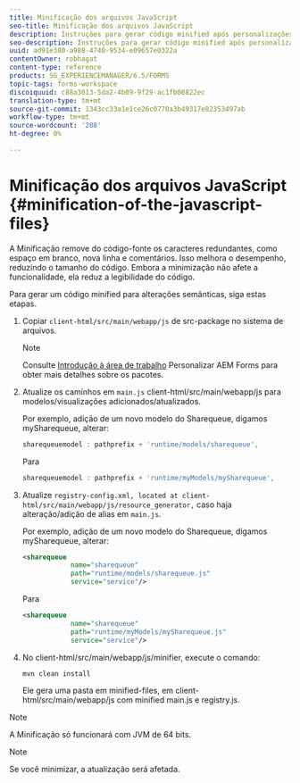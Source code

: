 ```yaml
---
title: Minificação dos arquivos JavaScript
seo-title: Minificação dos arquivos JavaScript
description: Instruções para gerar código minified após personalizações de espaço de trabalho do AEM Forms para otimizar os arquivos JS para a Web.
seo-description: Instruções para gerar código minified após personalizações de espaço de trabalho do AEM Forms para otimizar os arquivos JS para a Web.
uuid: ad91e380-a988-4740-9534-e09657e0322a
contentOwner: robhagat
content-type: reference
products: SG_EXPERIENCEMANAGER/6.5/FORMS
topic-tags: forms-workspace
discoiquuid: c88a3013-5da2-4b09-9f29-ac1fb00822ec
translation-type: tm+mt
source-git-commit: 1343cc33a1e1ce26c0770a3b49317e82353497ab
workflow-type: tm+mt
source-wordcount: '208'
ht-degree: 0%

---
```



# Minificação dos arquivos JavaScript {#minification-of-the-javascript-files}

A Minificação remove do código-fonte os caracteres redundantes, como espaço em branco, nova linha e comentários. Isso melhora o desempenho, reduzindo o tamanho do código. Embora a minimização não afete a funcionalidade, ela reduz a legibilidade do código.

Para gerar um código minified para alterações semânticas, siga estas etapas.

1. Copiar `client-html/src/main/webapp/js` de src-package no sistema de arquivos.

   >[!NOTE]
   >
   >Consulte [Introdução à área de trabalho](/help/forms/using/introduction-customizing-html-workspace.md) Personalizar AEM Forms para obter mais detalhes sobre os pacotes.

1. Atualize os caminhos em `main.js` client-html/src/main/webapp/js para modelos/visualizações adicionados/atualizados.

   Por exemplo, adição de um novo modelo do Sharequeue, digamos mySharequeue, alterar:

   ```javascript
   sharequeuemodel : pathprefix + 'runtime/models/sharequeue',
   ```

   Para

   ```javascript
   sharequeuemodel : pathprefix + 'runtime/myModels/mySharequeue',
   ```

1. Atualize `registry-config.xml, located at client-html/src/main/webapp/js/resource_generator,` caso haja alteração/adição de alias em `main.js`.

   Por exemplo, adição de um novo modelo do Sharequeue, digamos mySharequeue, alterar:

   ```xml
   <sharequeue
               name="sharequeue"
               path="runtime/models/sharequeue.js"
               service="service"/>
   ```

   Para

   ```xml
   <sharequeue
               name="sharequeue"
               path="runtime/myModels/mySharequeue.js"
               service="service"/>
   ```

1. No client-html/src/main/webapp/js/minifier, execute o comando:

   ```shell
   mvn clean install
   ```

   Ele gera uma pasta em minified-files, em client-html/src/main/webapp/js com minified main.js e registry.js.

>[!NOTE]
>
>A Minificação só funcionará com JVM de 64 bits.

>[!NOTE]
>
>Se você minimizar, a atualização será afetada.
